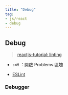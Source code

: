 ```yaml
---
title: "Debug"
tag: 
- js/react
- debug
---
```

## Debug
> [reactjs-tutorial: linting](https://code.visualstudio.com/docs/nodejs/reactjs-tutorial#_linting)

- `⇧⌘M` ：開啟 Problems 區塊


- [ESLint](ESLint.md)


### Debugger
>
